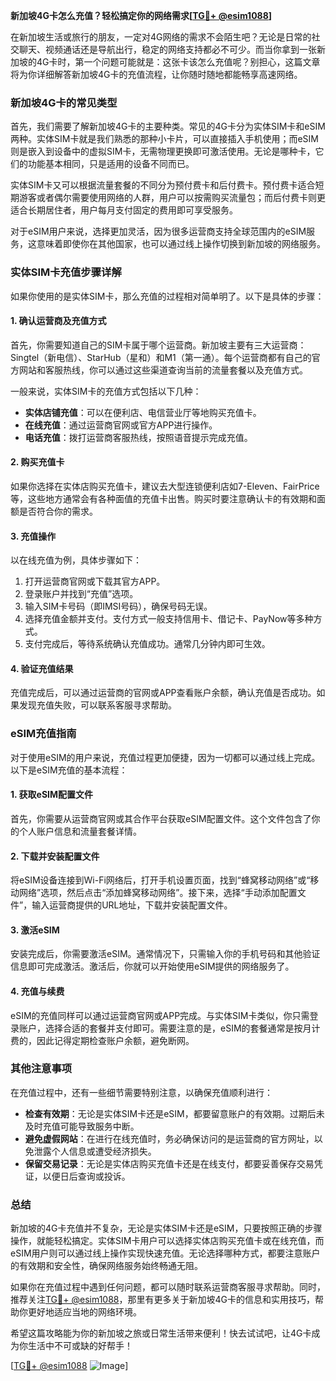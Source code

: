 **新加坡4G卡怎么充值？轻松搞定你的网络需求[[TG💪+ @esim1088](https://t.me/s/esim1088)]**

在新加坡生活或旅行的朋友，一定对4G网络的需求不会陌生吧？无论是日常的社交聊天、视频通话还是导航出行，稳定的网络支持都必不可少。而当你拿到一张新加坡的4G卡时，第一个问题可能就是：这张卡该怎么充值呢？别担心，这篇文章将为你详细解答新加坡4G卡的充值流程，让你随时随地都能畅享高速网络。

### 新加坡4G卡的常见类型

首先，我们需要了解新加坡4G卡的主要种类。常见的4G卡分为实体SIM卡和eSIM两种。实体SIM卡就是我们熟悉的那种小卡片，可以直接插入手机使用；而eSIM则是嵌入到设备中的虚拟SIM卡，无需物理更换即可激活使用。无论是哪种卡，它们的功能基本相同，只是适用的设备不同而已。

实体SIM卡又可以根据流量套餐的不同分为预付费卡和后付费卡。预付费卡适合短期游客或者偶尔需要使用网络的人群，用户可以按需购买流量包；而后付费卡则更适合长期居住者，用户每月支付固定的费用即可享受服务。

对于eSIM用户来说，选择更加灵活，因为很多运营商支持全球范围内的eSIM服务，这意味着即使你在其他国家，也可以通过线上操作切换到新加坡的网络服务。

### 实体SIM卡充值步骤详解

如果你使用的是实体SIM卡，那么充值的过程相对简单明了。以下是具体的步骤：

#### 1. 确认运营商及充值方式
首先，你需要知道自己的SIM卡属于哪个运营商。新加坡主要有三大运营商：Singtel（新电信）、StarHub（星和）和M1（第一通）。每个运营商都有自己的官方网站和客服热线，你可以通过这些渠道查询当前的流量套餐以及充值方式。

一般来说，实体SIM卡的充值方式包括以下几种：
- **实体店铺充值**：可以在便利店、电信营业厅等地购买充值卡。
- **在线充值**：通过运营商官网或官方APP进行操作。
- **电话充值**：拨打运营商客服热线，按照语音提示完成充值。

#### 2. 购买充值卡
如果你选择在实体店购买充值卡，建议去大型连锁便利店如7-Eleven、FairPrice等，这些地方通常会有各种面值的充值卡出售。购买时要注意确认卡的有效期和面额是否符合你的需求。

#### 3. 充值操作
以在线充值为例，具体步骤如下：
1. 打开运营商官网或下载其官方APP。
2. 登录账户并找到“充值”选项。
3. 输入SIM卡号码（即IMSI号码），确保号码无误。
4. 选择充值金额并支付。支付方式一般支持信用卡、借记卡、PayNow等多种方式。
5. 支付完成后，等待系统确认充值成功。通常几分钟内即可生效。

#### 4. 验证充值结果
充值完成后，可以通过运营商的官网或APP查看账户余额，确认充值是否成功。如果发现充值失败，可以联系客服寻求帮助。

### eSIM充值指南

对于使用eSIM的用户来说，充值过程更加便捷，因为一切都可以通过线上完成。以下是eSIM充值的基本流程：

#### 1. 获取eSIM配置文件
首先，你需要从运营商官网或其合作平台获取eSIM配置文件。这个文件包含了你的个人账户信息和流量套餐详情。

#### 2. 下载并安装配置文件
将eSIM设备连接到Wi-Fi网络后，打开手机设置页面，找到“蜂窝移动网络”或“移动网络”选项，然后点击“添加蜂窝移动网络”。接下来，选择“手动添加配置文件”，输入运营商提供的URL地址，下载并安装配置文件。

#### 3. 激活eSIM
安装完成后，你需要激活eSIM。通常情况下，只需输入你的手机号码和其他验证信息即可完成激活。激活后，你就可以开始使用eSIM提供的网络服务了。

#### 4. 充值与续费
eSIM的充值同样可以通过运营商官网或APP完成。与实体SIM卡类似，你只需登录账户，选择合适的套餐并支付即可。需要注意的是，eSIM的套餐通常是按月计费的，因此记得定期检查账户余额，避免断网。

### 其他注意事项

在充值过程中，还有一些细节需要特别注意，以确保充值顺利进行：
- **检查有效期**：无论是实体SIM卡还是eSIM，都要留意账户的有效期。过期后未及时充值可能导致服务中断。
- **避免虚假网站**：在进行在线充值时，务必确保访问的是运营商的官方网址，以免泄露个人信息或遭受经济损失。
- **保留交易记录**：无论是实体店购买充值卡还是在线支付，都要妥善保存交易凭证，以便日后查询或投诉。

### 总结

新加坡的4G卡充值并不复杂，无论是实体SIM卡还是eSIM，只要按照正确的步骤操作，就能轻松搞定。实体SIM卡用户可以选择实体店购买充值卡或在线充值，而eSIM用户则可以通过线上操作实现快速充值。无论选择哪种方式，都要注意账户的有效期和安全性，确保网络服务始终畅通无阻。

如果你在充值过程中遇到任何问题，都可以随时联系运营商客服寻求帮助。同时，推荐关注[TG💪+ @esim1088](https://t.me/s/esim1088)，那里有更多关于新加坡4G卡的信息和实用技巧，帮助你更好地适应当地的网络环境。

希望这篇攻略能为你的新加坡之旅或日常生活带来便利！快去试试吧，让4G卡成为你生活中不可或缺的好帮手！

[[TG💪+ @esim1088](https://t.me/s/esim1088) ![Image](https://i.postimg.cc/4NQfJmqS/Snipaste-2025-05-13-00-14-12.png)]